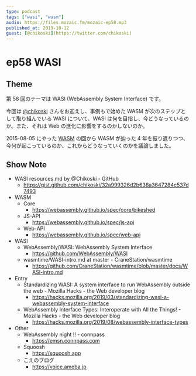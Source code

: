 ```yaml
---
type: podcast
tags: ["wasi", "wasm"]
audio: https://files.mozaic.fm/mozaic-ep58.mp3
published_at: 2019-10-12
guest: [@chikoski](https://twitter.com/chikoski)
---
```


# ep58 WASI

## Theme

第 58 回のテーマは WASI (WebAssembly System Interface) です。

今回は [@chikoski](https://twitter.com/chikoski) さんをお迎えし、事例もで始めた WASM が次のステップとして取り組んでいる WASI について、WASI は何を目指し、今どうなっているのか。また、それは Web の進化に影響をするのかしないのか。

2015-08-05 にやった [WASM](https://mozaic.fm/episodes/19/es7-sideshow.html) の回から WASM が辿った 4 年を振り返りつつ、今何が起こっているのか、これからどうなっていくのかを議論しました。


## Show Note

- WASI resources.md by @Chikoski - GitHub
  - https://gist.github.com/chikoski/32a999326d2b638a3647284c537d7493
- WASM
  - Core
    - https://webassembly.github.io/spec/core/bikeshed
  - JS-API
    - https://webassembly.github.io/spec/js-api
  - Web-API
    - https://webassembly.github.io/spec/web-api
- WASI
  - WebAssembly/WASI: WebAssembly System Interface
    - https://github.com/WebAssembly/WASI
  - wasmtime/WASI-intro.md at master - CraneStation/wasmtime
    - https://github.com/CraneStation/wasmtime/blob/master/docs/WASI-intro.md
- Entry
  - Standardizing WASI: A system interface to run WebAssembly outside the web - Mozilla Hacks - the Web developer blog
    - https://hacks.mozilla.org/2019/03/standardizing-wasi-a-webassembly-system-interface
  - WebAssembly Interface Types: Interoperate with All the Things! - Mozilla Hacks - the Web developer blog
    - https://hacks.mozilla.org/2019/08/webassembly-interface-types
- Other
  - WebAssembly night !! - connpass
    - https://emsn.connpass.com
  - Squoosh
    - https://squoosh.app
  - こえのブログ
    - https://voice.ameba.jp